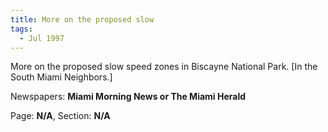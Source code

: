 ```yaml
---  
title: More on the proposed slow  
tags:  
  - Jul 1997  
---  
```

  
More on the proposed slow speed zones in Biscayne National Park. [In the South Miami Neighbors.]  
  
Newspapers: **Miami Morning News or The Miami Herald**  
  
Page: **N/A**, Section: **N/A** 
